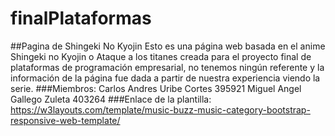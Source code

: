 # finalPlataformas
##Pagina de Shingeki No Kyojin
Esto es una página web basada en el anime Shingeki no Kyojin o Ataque a los titanes creada para el proyecto final de plataformas de programación empresarial, no tenemos ningún referente y la información de la página fue dada a partir de nuestra experiencia viendo la serie.
###Miembros:
Carlos Andres Uribe Cortes 395921
Miguel Angel Gallego Zuleta 403264
###Enlace de la plantilla:
https://w3layouts.com/template/music-buzz-music-category-bootstrap-responsive-web-template/
